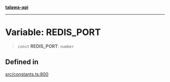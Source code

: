 [**talawa-api**](../../README.md)

***

# Variable: REDIS\_PORT

> `const` **REDIS\_PORT**: `number`

## Defined in

[src/constants.ts:800](https://github.com/Suyash878/talawa-api/blob/b5a9d8b4a1ea678a3d6f5b710b3721f91a3052fc/src/constants.ts#L800)
